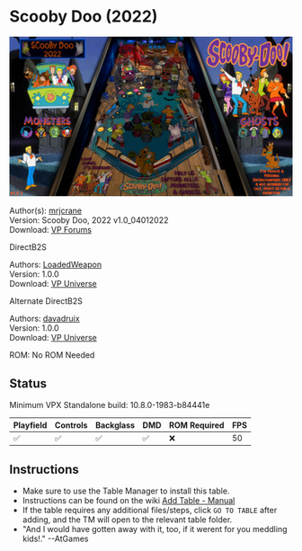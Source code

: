 # Scooby Doo (2022) 

![Table Preview](../../images/vpx-scoobydoo-preview.png)

Author(s): [mrjcrane](https://www.vpforums.org/index.php?showuser=117777)  
Version: Scooby Doo, 2022 v1.0_04012022  
Download: [VP Forums](https://www.vpforums.org/index.php?app=downloads&showfile=16631)

DirectB2S

Authors: [LoadedWeapon](https://www.vpforums.org/index.php?showuser=60392)  
Version: 1.0.0  
Download: [VP Universe](https://www.vpforums.org/index.php?app=downloads&showfile=16634)

Alternate DirectB2S

Authors: [davadruix](https://www.vpforums.org/index.php?showuser=111417)  
Version: 1.0.0  
Download: [VP Universe](https://www.vpforums.org/index.php?app=downloads&showfile=16654)

ROM:
No ROM Needed

## Status 

Minimum VPX Standalone build: 10.8.0-1983-b84441e  

| Playfield | Controls | Backglass | DMD | ROM Required | FPS | 
|-----------|----------|-----------|-----|--------------|-----|
| :white_check_mark: | :white_check_mark: | :white_check_mark: | :white_check_mark: | :x: | 50 |

## Instructions

- Make sure to use the Table Manager to install this table.
- Instructions can be found on the wiki [Add Table - Manual](https://github.com/LegendsUnchained/vpx-standalone-alp4k/wiki/%5B04%5D-%F0%9F%A7%A1-TM-%E2%80%90-Other-Features#add-table---manual)
- If the table requires any additional files/steps, click `GO TO TABLE` after adding, and the TM will open to the relevant table folder.
- "And I would have gotten away with it, too, if it werent for you meddling kids!." --AtGames

